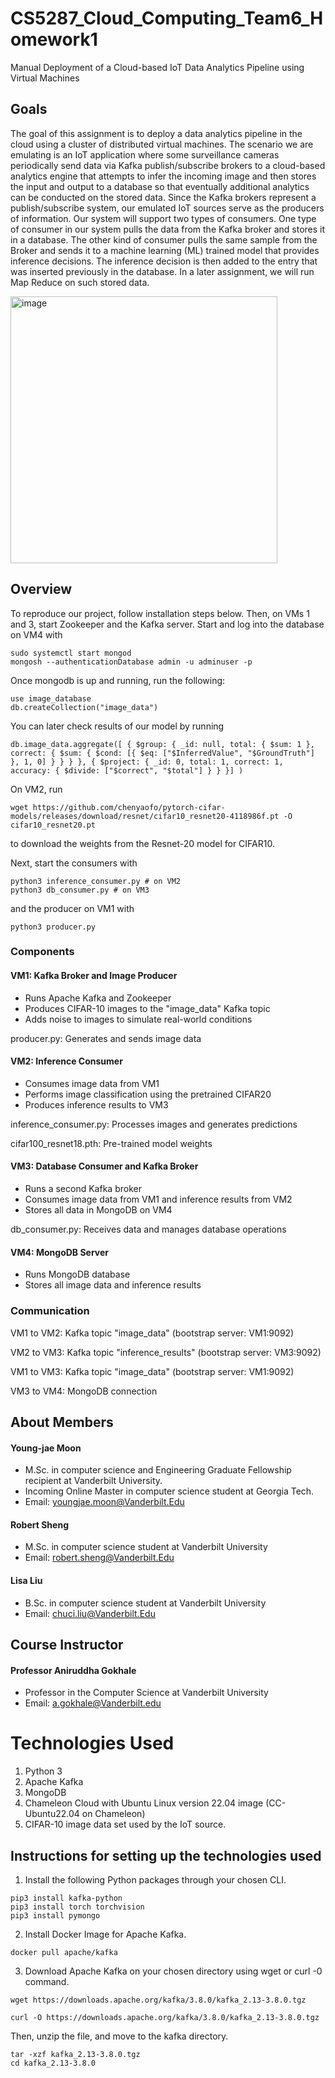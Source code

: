 # CS5287_Cloud_Computing_Team6_Homework1
Manual Deployment of a Cloud-based IoT Data Analytics Pipeline using Virtual Machines

## Goals

The goal of this assignment is to deploy a data analytics pipeline in the cloud using a cluster of distributed virtual machines. The scenario we are emulating is an IoT application where some surveillance cameras periodically send data via Kafka publish/subscribe brokers to a cloud-based analytics engine that attempts to infer the incoming image and then stores the input and output to a database so that eventually additional analytics can be conducted on the stored data. Since the Kafka brokers represent a publish/subscribe system, our emulated IoT sources serve as the producers of information. Our system will support two types of consumers. One type of consumer in our system pulls the data from the Kafka broker and stores it in a database. The other kind of consumer pulls the same sample from the Broker and sends it to a machine learning (ML) trained model that provides inference decisions. The inference decision is then added to the entry that was inserted previously in the database. In a later assignment, we will run Map Reduce on such stored data.

<img width="427" alt="image" src="https://github.com/user-attachments/assets/99647e47-b5b6-44f1-923f-e6ca48292f2e">

## Overview
To reproduce our project, follow installation steps below. Then, on VMs 1 and 3, start Zookeeper and the Kafka server. Start and log into the database on VM4 with
```
sudo systemctl start mongod
mongosh --authenticationDatabase admin -u adminuser -p
```
Once mongodb is up and running, run the following:
```
use image_database
db.createCollection("image_data")
```

You can later check results of our model by running 
```
db.image_data.aggregate([ { $group: { _id: null, total: { $sum: 1 }, correct: { $sum: { $cond: [{ $eq: ["$InferredValue", "$GroundTruth"] }, 1, 0] } } } }, { $project: { _id: 0, total: 1, correct: 1, accuracy: { $divide: ["$correct", "$total"] } } }] )
```
On VM2, run
```
wget https://github.com/chenyaofo/pytorch-cifar-models/releases/download/resnet/cifar10_resnet20-4118986f.pt -O cifar10_resnet20.pt
```
to download the weights from the Resnet-20 model for CIFAR10.

Next, start the consumers with 
```
python3 inference_consumer.py # on VM2
python3 db_consumer.py # on VM3
```
and the producer on VM1 with
```
python3 producer.py
```

### Components
#### VM1: Kafka Broker and Image Producer

* Runs Apache Kafka and Zookeeper
* Produces CIFAR-10 images to the "image_data" Kafka topic
* Adds noise to images to simulate real-world conditions

producer.py: Generates and sends image data

#### VM2: Inference Consumer

* Consumes image data from VM1
* Performs image classification using the pretrained CIFAR20
* Produces inference results to VM3

inference_consumer.py: Processes images and generates predictions

cifar100_resnet18.pth: Pre-trained model weights

#### VM3: Database Consumer and Kafka Broker

* Runs a second Kafka broker
* Consumes image data from VM1 and inference results from VM2
* Stores all data in MongoDB on VM4

db_consumer.py: Receives data and manages database operations

#### VM4: MongoDB Server

* Runs MongoDB database
* Stores all image data and inference results

### Communication

VM1 to VM2: Kafka topic "image_data" (bootstrap server: VM1:9092)

VM2 to VM3: Kafka topic "inference_results" (bootstrap server: VM3:9092)

VM1 to VM3: Kafka topic "image_data" (bootstrap server: VM1:9092)

VM3 to VM4: MongoDB connection

## About Members

#### Young-jae Moon
* M.Sc. in computer science and Engineering Graduate Fellowship recipient at Vanderbilt University.
* Incoming Online Master in computer science student at Georgia Tech.
* Email: youngjae.moon@Vanderbilt.Edu

#### Robert Sheng
* M.Sc. in computer science student at Vanderbilt University
* Email: robert.sheng@Vanderbilt.Edu

#### Lisa Liu
* B.Sc. in computer science student at Vanderbilt University
* Email: chuci.liu@Vanderbilt.Edu

## Course Instructor

#### Professor Aniruddha Gokhale
* Professor in the Computer Science at Vanderbilt University
* Email: a.gokhale@Vanderbilt.edu

# Technologies Used
1. Python 3
2. Apache Kafka
3. MongoDB
4. Chameleon Cloud with Ubuntu Linux version 22.04 image (CC-Ubuntu22.04 on Chameleon)
5. CIFAR-10 image data set used by the IoT source.

## Instructions for setting up the technologies used

1. Install the following Python packages through your chosen CLI.

```
pip3 install kafka-python
pip3 install torch torchvision
pip3 install pymongo
```

2. Install Docker Image for Apache Kafka.

```
docker pull apache/kafka
```

3. Download Apache Kafka on your chosen directory using wget or curl -0 command.

```
wget https://downloads.apache.org/kafka/3.8.0/kafka_2.13-3.8.0.tgz
```

```
curl -O https://downloads.apache.org/kafka/3.8.0/kafka_2.13-3.8.0.tgz
```

Then, unzip the file, and move to the kafka directory.

```
tar -xzf kafka_2.13-3.8.0.tgz
cd kafka_2.13-3.8.0
```
